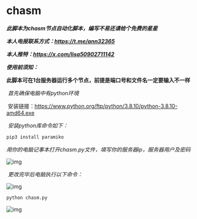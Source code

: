 # chasm

***此脚本为chasm节点自动化脚本，编写不易还请给个免费的星星***

***本人电报联系方式：https://t.me/ann32365***

***本人推特：https://x.com/lisa50902711142***

***使用前须知：***

​	**此脚本可在1台服务器运行多个节点，前提是端口号和文件名一定要输入不一样**

​	*首先确保电脑中有python环境*

​	安装链接：https://www.python.org/ftp/python/3.8.10/python-3.8.10-amd64.exe

​	*安装python库命令如下：*

```python
pip3 install paramiko
```

​	*用你的电脑记事本打开chasm.py文件，填写你的服务器ip，服务器用户及密码*

![img](https://cdn.nlark.com/yuque/0/2024/png/40368878/1721638737731-08aa2a8e-7643-4525-8501-45dce62725f7.png)			

​	*更改完毕后电脑执行以下命令：*



![img](https://cdn.nlark.com/yuque/0/2024/png/40368878/1721638784507-6ae069d0-f078-4a44-83d0-9b8f8d56feda.png)

```cmd
python chasm.py
```

![img](https://cdn.nlark.com/yuque/0/2024/png/40368878/1721638808160-7640e46c-5e34-474f-9cfe-93904e477552.png)